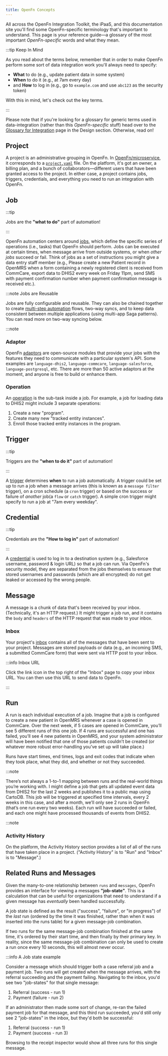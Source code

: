 ```yaml
---
title: OpenFn Concepts
---
```


All across the OpenFn Integration Toolkit, the iPaaS, and this documentation
site you'll find some OpenFn-specific terminology that's important to
understand. This page is your reference guide—a glossary of the most important
_OpenFn-specific_ words and what they mean.

:::tip Keep In Mind

As you read about the terms below, remember that in order to make OpenFn perform
some sort of data integration work you'll always need to specify:

- **What** to do (e.g., update patient data in some system)
- **When** to do it (e.g., at 7am every day)
- and **How** to log in (e.g., go to `example.com` and use `abc123` as the
  security token)

With this in mind, let's check out the key terms.

:::

Please note that if you're looking for a glossary for generic terms used in
data-integration (rather than this _OpenFn-specific_ stuff) head over to the
[Glossary for Integration](../getting-started/glossary.md) page in the
Design section. Otherwise, read on!

## Project

A project is an administrative grouping in OpenFn. In
[OpenFn/microservice](https://github.com/OpenFn/microservice), it corresponds to a
[`project.yaml`](../portability.md#proposal-v2-latest) file. On the
platform, it's got an owner, a billing plan, and a bunch of
collaborators—different users that have been granted access to the project. In
either case, a project contains jobs, triggers, credentials, and everything you
need to run an integration with OpenFn.

## Job

:::tip

Jobs are the **"what to do"** part of automation!

:::

OpenFn automation centers around [jobs](../build/jobs.md), which define
the specific series of operations (i.e., tasks) that OpenFn should perform. Jobs
can be executed at certain times, when message arrive from outside systems, or
when _other jobs_ succeed or fail. Think of jobs as a set of instructions you
might give a data entry staff member (e.g., Please create a new Patient record
in OpenMRS when a form containing a newly registered client is received from
CommCare, export data to DHIS2 every week on Friday 11pm, send SMS with payment
confirmation number when payment confirmation message is received etc.).

:::note Jobs are Reusable

Jobs are fully configurable and reusable. They can also be chained together to
create [multi-step automation](../jobs/multiple-operations.md) flows,
two-way syncs, and to keep data consistent between multiple applications (using
multi-app Saga patterns). You can read more on two-way syncing below.

:::note

### Adaptor

OpenFn [adaptors](/adaptors) are open-source modules that
provide your jobs with the features they need to communicate with a particular
system's API. Some examples are `language-dhis2`, `language-commcare`,
`language-salesforce`, `language-postgresql`, etc. There are more than 50 active
adaptors at the moment, and anyone is free to build or enhance them.

### Operation

An [operation](../jobs/operations.md) is the sub-task inside a job. For
example, a job for loading data to DHIS2 might include 3 separate operations:

1. Create a new "program".
2. Create many new "tracked entity instances".
3. Enroll those tracked entity instances in the program.

## Trigger

:::tip

Triggers are the **"when to do it"** part of automation!

:::

A [trigger](../build/triggers.md) determines **when** to run a job
automatically. A trigger could be set up to run a job when a message arrives
(this is known as a `message filter` trigger), on a cron schedule (a `cron`
trigger) or based on the success or failure of _another_ job(a `flow` or `catch`
trigger). A simple cron trigger might specify to run a job at "7am every
weekday".

## Credential

:::tip

Credentials are the **"How to log in"** part of automation!

:::

A [credential](../build/credentials.md) is used to log in to a
destination system (e.g., Salesforce username, password & login URL) so that a
job can run. Via OpenFn's security model, they are separated from the jobs
themselves to ensure that stored usernames and passwords (which are all
encrypted) do not get leaked or accessed by the wrong people.

## Message

A message is a chunk of data that's been received by your inbox. (Technically,
it's an HTTP request.) It might trigger a job run, and it contains the `body`
and `headers` of the HTTP request that was made to your inbox.

### Inbox

Your project's [inbox](../build/inbox.md) contains all of the messages
that have been sent to your project. Messages are stored payloads or data (e.g.,
an incoming SMS, a submitted CommCare form) that were sent via HTTP post to your
inbox.

:::info Inbox URL

Click the link icon in the top right of the "Inbox" page to copy your inbox URL.
You can then use this URL to send data to OpenFn.

:::

## Run

A run is each individual execution of a job. Imagine that a job is configured to
create a new patient in OpenMRS whenever a case is opened in CommCare. Over the
next week, if 5 cases are opened in CommCare, you’ll see 5 different runs of
this one job. If 4 runs are successful and one has failed, you’ll see 4 new
patients in OpenMRS, and your system administrator will have been notified that
one of those patients couldn’t be created (or whatever more robust
error-handling you’ve set up will take place.)

Runs have start times, end times, logs and exit codes that indicate when they
took place, what they did, and whether or not they succeeded.

:::note

There’s not always a 1-to-1 mapping between runs and the real-world things
you’re working with. I might define a job that gets all updated event data from
DHIS2 for the last 2 weeks and publishes it to a public map using CartoDB. This
job will be triggered at specified time intervals, every 2 weeks in this case,
and after a month, we’ll only see 2 runs in OpenFn (that’s one run every two
weeks). Each run will have succeeded or failed, and each one might have
processed thousands of events from DHIS2.

:::note

### Activity History

On the platform, the Activity History section provides a list of all of the runs
that have taken place in a project. ("Activity History" is to "Run" and "Inbox"
is to "Message".)

## Related Runs and Messages

Given the many-to-one relationship between `runs` and `messages`, OpenFn
provides an interface for viewing a messages **"job-state"**. This is a
calculation that can be useful for organizations that need to understand if a
given message has _eventually_ been handled successfully.

A job state is defined as the result ("success", "failure", or "in progress") of
the _last_ run (ordered by the time it was finished, rather than when it was
inserted into the runs table) for a given message-job combination.

If two runs for the same message-job combination finished at the same time, it's
ordered by their start time, and then finally by their primary key. In reality,
since the same message-job combination can only be used to create a run once
every 10 seconds, this will almost never occur.

:::info A Job state example

Consider a message which should trigger both a case referral job and a payment
job. Two runs will get created when the message arrives, with the referral
succeeding and the payment failing. Navigating to the inbox, you'd see two
"job-states" for that single message:

1. Referral (success - run 1)
2. Payment (failure - run 2)

If an administrator then made some sort of change, re-ran the failed payment job
for that message, and this third run succeeded, you'd still only see 2
"job-states" in the inbox, but they'd both be successful:

1. Referral (success - run 1)
2. Payment (success - run 3)

Browsing to the receipt inspector would show all three runs for this single
message.

